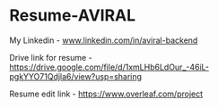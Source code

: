 # Resume-AVIRAL

My Linkedin - www.linkedin.com/in/aviral-backend

Drive link for resume - https://drive.google.com/file/d/1xmLHb6LdOur_-46iL-pgkYYO71Qdjla6/view?usp=sharing

Resume edit link - https://www.overleaf.com/project
